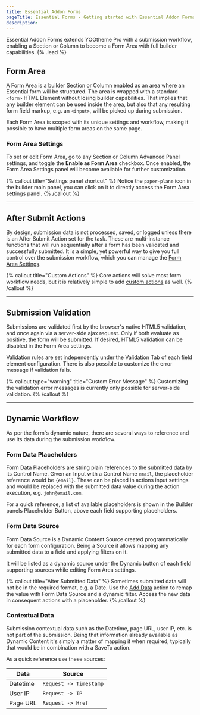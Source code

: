 ```yaml
---
title: Essential Addon Forms
pageTitle: Essential Forms - Getting started with Essential Addon Forms for YOOtheme Pro
description:
---
```


Essential Addon Forms extends YOOtheme Pro with a submission workflow, enabling a Section or Column to become a Form Area with full builder capabilities. {% .lead %}

## Form Area

A Form Area is a builder Section or Column enabled as an area where an Essential form will be structured. The area is wrapped with a standard `<form>` HTML Element without losing builder capabilities. That implies that any builder element can be used inside the area, but also that any resulting form field markup, e.g. an `<input>`, will be picked up during submission.

Each Form Area is scoped with its unique settings and workflow, making it possible to have multiple form areas on the same page.

### Form Area Settings

To set or edit Form Area, go to any Section or Column Advanced Panel settings, and toggle the **Enable as Form Area** checkbox.
Once enabled, the Form Area Settings panel will become available for further customization.

{% callout title="Settings panel shortcut" %}
Notice the `paper-plane` icon in the builder main panel, you can click on it to directly access the Form Area settings panel.
{% /callout %}

---

## After Submit Actions

By design, submission data is not processed, saved, or logged unless there is an After Submit Action set for the task. These are multi-instance functions that will run sequentially after a form has been validated and successfully submitted. It is a simple, yet powerful way to give you full control over the submission workflow, which you can manage the [Form Area Settings](#form-area-settings).

{% callout title="Custom Actions" %}
Core actions will solve most form workflow needs, but it is relatively simple to add [custom actions](./customizations#custom-after-submit-actions) as well.
{% /callout %}

---

## Submission Validation

Submissions are validated first by the browser's native HTML5 validation, and once again via a server-side ajax request. Only if both evaluate as positive, the form will be submitted. If desired, HTML5 validation can be disabled in the Form Area settings.

Validation rules are set independently under the Validation Tab of each field element configuration. There is also possible to customize the error message if validation fails.

{% callout type="warning" title="Custom Error Message" %}
Customizing the validation error messages is currently only possible for server-side validation.
{% /callout %}

---

## Dynamic Workflow

As per the form's dynamic nature, there are several ways to reference and use its data during the submission workflow.

### Form Data Placeholders

Form Data Placeholders are string plain references to the submitted data by its Control Name. Given an Input with a Control Name `email`, the placeholder reference would be `{email}`. These can be placed in actions input settings and would be replaced with the submitted data value during the action execution, e.g. `john@email.com`.

For a quick reference, a list of available placeholders is shown in the Builder panels Placeholder Button, above each field supporting placeholders.

### Form Data Source

Form Data Source is a Dynamic Content Source created programmatically for each form configuration. Being a Source it allows mapping any submitted data to a field and applying filters on it.

It will be listed as a dynamic source under the Dynamic button of each field supporting sources while editing Form Area settings.

{% callout title="Alter Submitted Data" %}
Sometimes submitted data will not be in the required format, e.g. a Date. Use the [Add Data](./action/add-data) action to remap the value with Form Data Source and a dynamic filter. Access the new data in consequent actions with a placeholder.
{% /callout %}

### Contextual Data

Submission contextual data such as the Datetime, page URL, user IP, etc. is not part of the submission. Being that information already available as Dynamic Content it's simply a matter of mapping it when required, typically that would be in combination with a SaveTo action.

As a quick reference use these sources:

| Data | Source |
| ---- | ------ |
| Datetime | `Request -> Timestamp` |
| User IP | `Request -> IP` |
| Page URL | `Request -> Href` |
